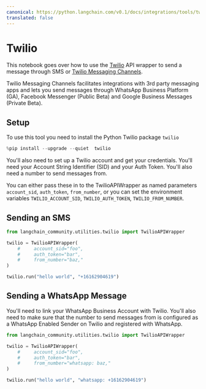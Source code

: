 ```yaml
---
canonical: https://python.langchain.com/v0.1/docs/integrations/tools/twilio
translated: false
---
```


# Twilio

This notebook goes over how to use the [Twilio](https://www.twilio.com) API wrapper to send a message through SMS or [Twilio Messaging Channels](https://www.twilio.com/docs/messaging/channels).

Twilio Messaging Channels facilitates integrations with 3rd party messaging apps and lets you send messages through WhatsApp Business Platform (GA), Facebook Messenger (Public Beta) and Google Business Messages (Private Beta).

## Setup

To use this tool you need to install the Python Twilio package `twilio`

```python
%pip install --upgrade --quiet  twilio
```

You'll also need to set up a Twilio account and get your credentials. You'll need your Account String Identifier (SID) and your Auth Token. You'll also need a number to send messages from.

You can either pass these in to the TwilioAPIWrapper as named parameters `account_sid`, `auth_token`, `from_number`, or you can set the environment variables `TWILIO_ACCOUNT_SID`, `TWILIO_AUTH_TOKEN`, `TWILIO_FROM_NUMBER`.

## Sending an SMS

```python
from langchain_community.utilities.twilio import TwilioAPIWrapper
```

```python
twilio = TwilioAPIWrapper(
    #     account_sid="foo",
    #     auth_token="bar",
    #     from_number="baz,"
)
```

```python
twilio.run("hello world", "+16162904619")
```

## Sending a WhatsApp Message

You'll need to link your WhatsApp Business Account with Twilio. You'll also need to make sure that the number to send messages from is configured as a WhatsApp Enabled Sender on Twilio and registered with WhatsApp.

```python
from langchain_community.utilities.twilio import TwilioAPIWrapper
```

```python
twilio = TwilioAPIWrapper(
    #     account_sid="foo",
    #     auth_token="bar",
    #     from_number="whatsapp: baz,"
)
```

```python
twilio.run("hello world", "whatsapp: +16162904619")
```